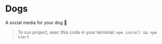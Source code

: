 # Dogs
A social media for your dog 🐶
> To run project, exec this code in your terminal: ```npm install && npm start```

